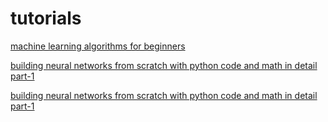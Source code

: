 # tutorials

[machine learning algorithms for beginners](https://towardsai.net/p/machine-learning/machine-learning-algorithms-for-beginners-with-python-code-examples-ml-19c6afd60daa)

[building neural networks from scratch with python code and math in detail part-1](https://towardsai.net/p/machine-learning/building-neural-networks-from-scratch-with-python-code-and-math-in-detail-i-536fae5d7bbf)

[building neural networks from scratch with python code and math in detail part-1](https://towardsai.net/p/machine-learning/building-neural-networks-with-python-code-and-math-in-detail-ii-bbe8accbf3d1)
